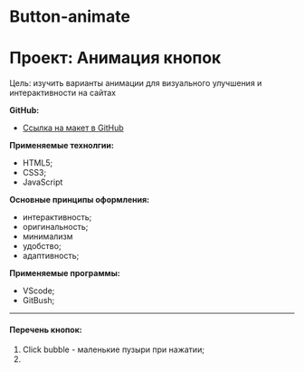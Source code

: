 # Button-animate
# Проект: Анимация кнопок

Цель: изучить варианты анимации для визуального улучшения и интерактивности на сайтах

**GitHub:**
* [Ссылка на макет в GitHub](https://talidoom.github.io/Button-animate/)

**Применяемые технолгии:**
- HTML5;
- CSS3;
- JavaScript
  
**Основные принципы оформления:**
- интерактивность;
- оригинальность;
- минимализм
- удобство;
- адаптивность;
  
**Применяемые программы:**
- VScode;
- GitBush;
  
---
#### **Перечень кнопок:**
1. Click bubble - маленькие пузыри при нажатии;
2. 
